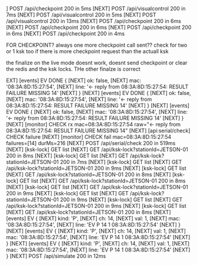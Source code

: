 ] POST /api/checkpoint 200 in 5ms
[NEXT] POST /api/visualcontrol 200 in 7ms
[NEXT] POST /api/visualcontrol 200 in 5ms
[NEXT] POST /api/visualcontrol 200 in 13ms
[NEXT] POST /api/checkpoint 200 in 6ms
[NEXT] POST /api/checkpoint 200 in 6ms
[NEXT] POST /api/checkpoint 200 in 6ms
[NEXT] POST /api/checkpoint 200 in 4ms

FOR CHECKPOINT? always one more checkpoint call sent??
check for two or 1 ksk too if there is more checkpoint request than the actuall ksk

the finalize on the live mode doesnt work, doesnt send checkpoint or clear the redis and the ksk locks.
THe other finalze is correct

EXT] [events] EV DONE {
[NEXT] ok: false,
[NEXT] mac: '08:3A:8D:15:27:54',
[NEXT] line: '← reply from 08:3A:8D:15:27:54: RESULT FAILURE MISSING 14'
[NEXT] }
[NEXT] [events] EV DONE {
[NEXT] ok: false,
[NEXT] mac: '08:3A:8D:15:27:54',
[NEXT] line: '← reply from 08:3A:8D:15:27:54: RESULT FAILURE MISSING 14'
[NEXT] }
[NEXT] [events] EV DONE {
[NEXT] ok: false,
[NEXT] mac: '08:3A:8D:15:27:54',
[NEXT] line: '← reply from 08:3A:8D:15:27:54: RESULT FAILURE MISSING 14'
[NEXT] }
[NEXT] [monitor] CHECK rx mac=08:3A:8D:15:27:54 raw="← reply from 08:3A:8D:15:27:54: RESULT FAILURE MISSING 14"
[NEXT] [api:serial/check] CHECK failure
[NEXT] [monitor] CHECK fail mac=08:3A:8D:15:27:54 failures=[14] durMs=216
[NEXT] POST /api/serial/check 200 in 519ms
[NEXT] [ksk-lock] GET list
[NEXT] GET /api/ksk-lock?stationId=JETSON-01 200 in 8ms
[NEXT] [ksk-lock] GET list
[NEXT] GET /api/ksk-lock?stationId=JETSON-01 200 in 7ms
[NEXT] [ksk-lock] GET list
[NEXT] GET /api/ksk-lock?stationId=JETSON-01 200 in 9ms
[NEXT] [ksk-lock] GET list
[NEXT] GET /api/ksk-lock?stationId=JETSON-01 200 in 8ms
[NEXT] [ksk-lock] GET list
[NEXT] GET /api/ksk-lock?stationId=JETSON-01 200 in 8ms
[NEXT] [ksk-lock] GET list
[NEXT] GET /api/ksk-lock?stationId=JETSON-01 200 in 9ms
[NEXT] [ksk-lock] GET list
[NEXT] GET /api/ksk-lock?stationId=JETSON-01 200 in 9ms
[NEXT] [ksk-lock] GET list
[NEXT] GET /api/ksk-lock?stationId=JETSON-01 200 in 9ms
[NEXT] [ksk-lock] GET list
[NEXT] GET /api/ksk-lock?stationId=JETSON-01 200 in 8ms
[NEXT] [events] EV {
[NEXT] kind: 'P',
[NEXT] ch: 14,
[NEXT] val: 1,
[NEXT] mac: '08:3A:8D:15:27:54',
[NEXT] line: 'EV P 14 1 08:3A:8D:15:27:54'
[NEXT] }
[NEXT] [events] EV {
[NEXT] kind: 'P',
[NEXT] ch: 14,
[NEXT] val: 1,
[NEXT] mac: '08:3A:8D:15:27:54',
[NEXT] line: 'EV P 14 1 08:3A:8D:15:27:54'
[NEXT] }
[NEXT] [events] EV {
[NEXT] kind: 'P',
[NEXT] ch: 14,
[NEXT] val: 1,
[NEXT] mac: '08:3A:8D:15:27:54',
[NEXT] line: 'EV P 14 1 08:3A:8D:15:27:54'
[NEXT] }
[NEXT] POST /api/simulate 200 in 12ms
